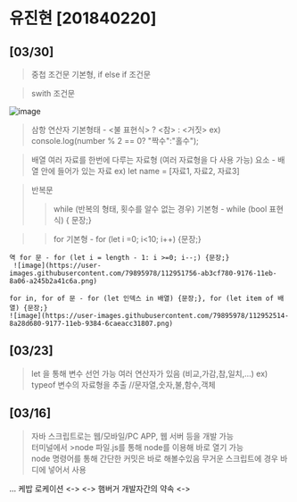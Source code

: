 # 유진현 [201840220]

## [03/30]

 > 중첩 조건문
    기본형, if else if 조건문

 > swith 조건문
     <!-- 기본형 -->
     
  ![image](https://user-images.githubusercontent.com/79895978/112954688-99108880-9179-11eb-9cc6-7b1f3f8f9c56.png)

 > 삼항 연산자
    기본형태 - <불 표현식> ? <참> : <거짓>
     ex) console.log(number % 2 == 0? "짝수":"홀수"); 

 > 배열
    여러 자료를 한번에 다루는 자료형 (여러 자료형을 다 사용 가능)
    요소 - 배열 안에 들어가 있는 자료
    ex) let name = [자료1, 자료2, 자료3]

 > 반복문
  >> while (반복의 형태, 횟수를 알수 없는 경우)
    기본형 - while (bool 표현식) { 문장;}

  >> for
    기본형 - for (let i =0; i<10; i++) {문장;}

    역 for 문 - for (let i = length - 1: i >=0; i--;) {문장;}
     ![image](https://user-images.githubusercontent.com/79895978/112951756-ab3cf780-9176-11eb-8a06-a245b2a41c6a.png)
    
    for in, for of 문 - for (let 인덱스 in 배열) {문장;}, for (let item of 배열) {문장;}
    ![image](https://user-images.githubusercontent.com/79895978/112952514-8a28d680-9177-11eb-9384-6caeacc31807.png)

    



  
      
    


## [03/23]

 >  let 을 통해 변수 선언 가능
 >  여러 연산자가 있음 (비교,가감,참,일치,...)
   ex) typeof 변수의 자료형을 추출 //문자열,숫자,불,함수,객체
## [03/16]

> 자바 스크립트로는 웹/모바일/PC APP, 웹 서버 등을 개발 가능 <br>
> 터미널에서 >node 파일.js를 통해 node를 이용해 바로 열기 가능  </br>
> node 명령어를 통해 간단한 커밋은 바로 해볼수있음
> 무거운 스크립트에 경우 바디에 넣어서 사용

... 케밥 로케이션
 <->
 <->   햄버거          개발자간의 약속
 <->


